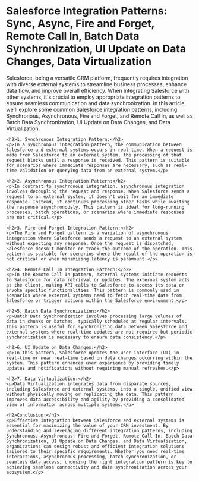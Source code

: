 <!DOCTYPE html>
<html lang="en">
<head>
    <meta charset="UTF-8">
    <meta name="viewport" content="width=device-width, initial-scale=1.0">
    <title>Salesforce Integration Patterns</title>
</head>
<body>
    <h1>Salesforce Integration Patterns: Sync, Async, Fire and Forget, Remote Call In, Batch Data Synchronization, UI Update on Data Changes, Data Virtualization</h1>
    <p>Salesforce, being a versatile CRM platform, frequently requires integration with diverse external systems to streamline business processes, enhance data flow, and improve overall efficiency. When integrating Salesforce with other systems, it's crucial to employ appropriate integration patterns to ensure seamless communication and data synchronization. In this article, we'll explore some common Salesforce integration patterns, including Synchronous, Asynchronous, Fire and Forget, and Remote Call In, as well as Batch Data Synchronization, UI Update on Data Changes, and Data Virtualization.</p>

    <h2>1. Synchronous Integration Pattern:</h2>
    <p>In a synchronous integration pattern, the communication between Salesforce and external systems occurs in real-time. When a request is made from Salesforce to an external system, the processing of that request blocks until a response is received. This pattern is suitable for scenarios where immediate responses are necessary, such as real-time validation or querying data from an external system.</p>

    <h2>2. Asynchronous Integration Pattern:</h2>
    <p>In contrast to synchronous integration, asynchronous integration involves decoupling the request and response. When Salesforce sends a request to an external system, it doesn't wait for an immediate response. Instead, it continues processing other tasks while awaiting the response asynchronously. This pattern is ideal for long-running processes, batch operations, or scenarios where immediate responses are not critical.</p>

    <h2>3. Fire and Forget Integration Pattern:</h2>
    <p>The Fire and Forget pattern is a variation of asynchronous integration where Salesforce sends a request to an external system without expecting any response. Once the request is dispatched, Salesforce doesn't monitor or track the outcome of the operation. This pattern is suitable for scenarios where the result of the operation is not critical or when minimizing latency is paramount.</p>

    <h2>4. Remote Call In Integration Pattern:</h2>
    <p>In the Remote Call In pattern, external systems initiate requests to Salesforce for data retrieval or updates. The external system acts as the client, making API calls to Salesforce to access its data or invoke specific functionalities. This pattern is commonly used in scenarios where external systems need to fetch real-time data from Salesforce or trigger actions within the Salesforce environment.</p>

    <h2>5. Batch Data Synchronization:</h2>
    <p>Batch Data Synchronization involves processing large volumes of data in chunks or batches, typically scheduled at regular intervals. This pattern is useful for synchronizing data between Salesforce and external systems where real-time updates are not required but periodic synchronization is necessary to ensure data consistency.</p>

    <h2>6. UI Update on Data Changes:</h2>
    <p>In this pattern, Salesforce updates the user interface (UI) in real-time or near real-time based on data changes occurring within the system. This pattern enhances user experience by providing timely updates and notifications without requiring manual refreshes.</p>

    <h2>7. Data Virtualization:</h2>
    <p>Data Virtualization integrates data from disparate sources, including Salesforce and external systems, into a single, unified view without physically moving or replicating the data. This pattern improves data accessibility and agility by providing a consolidated view of information across multiple systems.</p>

    <h2>Conclusion:</h2>
    <p>Effective integration between Salesforce and external systems is essential for maximizing the value of your CRM investment. By understanding and leveraging different integration patterns, including Synchronous, Asynchronous, Fire and Forget, Remote Call In, Batch Data Synchronization, UI Update on Data Changes, and Data Virtualization, organizations can design robust and efficient integration solutions tailored to their specific requirements. Whether you need real-time interactions, asynchronous processing, batch synchronization, or seamless data access, choosing the right integration pattern is key to achieving seamless connectivity and data synchronization across your ecosystem.</p>
</body>
</html>

